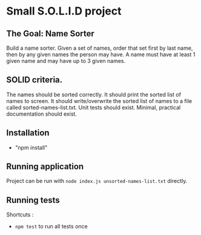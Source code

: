 # Small S.O.L.I.D project


## The Goal: Name Sorter

Build a name sorter. Given a set of names, order that set first by last name, then by any given names the person may have. A name must have at least 1 given name and may have up to 3 given names.

## SOLID criteria.

The names should be sorted correctly.
It should print the sorted list of names to screen.
It should write/overwrite the sorted list of names to a file called sorted-names-list.txt. Unit tests should exist.
Minimal, practical documentation should exist.

## Installation

- "npm install"

## Running application

Project can be run with `node index.js unsorted-names-list.txt` directly.

## Running tests

Shortcuts :

- `npm test` to run all tests once
